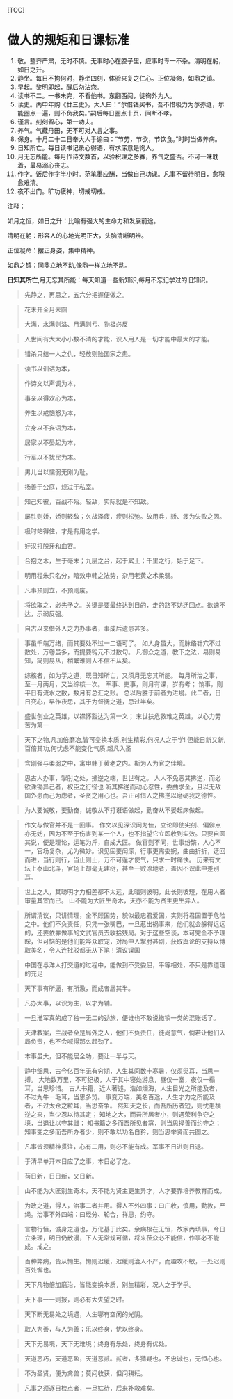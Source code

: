 [TOC]

# 做人的规矩和日课标准

1. 敬。整齐严肃，无时不慎。无事时心在腔子里，应事时专一不杂。清明在躬，如日之升。
2. 静坐。每日不拘何时，静坐四刻，体验来复之仁心。正位凝命，如鼎之镇。
3. 早起。黎明即起，醒后勿沾恋。
4. 读书不二。一书未完，不看他书。东翻西阅，徒徇外为人。
5. 读史。丙申年购《廿三史》，大人曰：“尔借钱买书，吾不惜极力为尓弥缝，尓能圈点一遍，则不负我矣。”嗣后每日圈点十页，间断不孝。
6. 谨言。刻刻留心，第一功夫。
7. 养气。气藏丹田，无不可对人言之事。
8. 保身。十月二十二日奉大人手谕曰：“节劳，节欲，节饮食。”时时当做养病。
9. 日知所亡。每日读书记录心得语，有求深意是徇人。
10. 月无忘所能。每月作诗文数首，以验积理之多寡，养气之盛否。不可一味耽着，最易溺心丧志。
11. 作字。饭后作字半小时。范笔墨应酬，当做自己功课。凡事不留待明日，愈积愈难清。
12. 夜不出门。旷功疲神，切戒切戒。



注释：

如月之恒，如日之升：比喻有强大的生命力和发展前途。

清明在躬：形容人的心地光明正大，头脑清晰明辨。

正位凝命：摆正身姿，集中精神。

如鼎之镇：同鼎立地不动,像鼎一样立地不动。

**日知其所亡**,月无忘其所能：每天知道一些新知识,每月不忘记学过的旧知识。

> 先静之，再思之，五六分把握便做之。

> 花未开全月未圆
>
> 大满，水满则溢、月满则亏、物极必反

> 人世间有大大小小数不清的才能，识人用人是一切才能中最大的才能。

> 错杀只结一人之仇，轻放则贻国家之患。

> 读书以训诂为本，
>
> 作诗文以声调为本，
>
> 事亲以得欢心为本，
>
> 养生以戒恼怒为本，
>
> 立身以不妄语为本，
>
> 居家以不晏起为本，
>
> 行军以不扰民为本。

> 男儿当以懦弱无刚为耻。

> 扬善于公庭，规过于私室。

> 知己知彼，百战不殆。轻敌，实际就是不知敌。

> 屡胜则娇，娇则轻敌；久战泽疲，疲则松弛。故用兵，骄、疲为失败之因。

> 极时站得住，才是有用之学。

> 好汉打脱牙和血吞。

> 合抱之木，生于毫末；九层之台，起于累土；千里之行，始于足下。

> 明用程朱只名分，暗效申韩之法势，杂用老黄之术柔弱。

> 凡事预则立，不预则废。

> 将欲取之，必先予之。关键是要最终达到目的，走的路不妨迂回点。欲速不达，示弱反强。

> 自古以来借外人之力办事者，事成后遗患甚多。

> 事虽千端万绪，而其要处不过一二语可了。
> 如人身虽大，而脉络针穴不过数处，万卷虽多，而提要钩元不过数句。
> 凡御众之道，教下之法，易则易知，简则易从，稍繁难则人不信不从矣。
>
> 综核者，如为学之道，既日知所亡，又须月无忘其所能。
> 每月所治之事，至一月两月，又当综核一次。
> 军事、吏事，则月有课，岁有考；
> 饷事，则平日有流水之数，数月有总汇之账。
> 总以后胜于前者为进境。此二者，日日究心，早作夜思，其于为督抚之道，思过半矣。

> 盛世创业之英雄，以襟怀豁达为第一义；
> 末世扶危救难之英雄，以心力劳苦为第一

> 天下之物,凡加倍磨冶,皆可变换本质,别生精彩,何况人之于学!
> 但能日新又新,百倍其功,何忧虑不能变化气质,超凡入圣

> 含刚强与柔弱之中，寓申韩于黄老之内。斯为人为官之佳境。

>思古人办事，掣肘之处，拂逆之端，世世有之。
>人人不免恶其拂逆，而必欲诛锄异己者，权臣之行径也
>听其拂逆而动心忍性，委曲求全，且以无敌国外患而己为虑者，圣贤之用心也。吾正可借人之拂逆以磨砺我之德性。

> 为人要诚敬，要勤奋，诚敬从不打诳语做起，勤奋从不晏起床做起。

> 作文与做官并不是一回事。
>  作文以见深识闳为佳，立论即使尖刻、偏僻点亦无妨，因为不至于伤害到某一个人，也不指望它立即收到实效。只要自圆其说，便是理论，运笔为斤，自成大匠。
>  做官则不同，世事纷繁，人心不一，官场复杂，尤为微妙。识见固要闳深，行事更需委婉，曲曲折折，迂回而进，当行则行，当止则止，万不可逞才使气，只求一时痛快。
>  历来有文坛上泰山北斗，官场上却毫无建树，甚至一败涂地者，盖因不识此中差别耳。

>世上之人，其聪明才力相差都不太远，此暗则彼明，此长则彼短，在用人者审量其宜而已。
>山不能为大匠生奇木，天亦不能为贤主更生异人。

> 所谓清议，只讲情理，全不顾国势，貌似最忠君爱国，实则将君国置于危险之中。他们不负责任，只凭一张嘴巴，一旦惹出祸事来，他们就会躲得远远的，还要依靠做事的文武官员去收拾残局。对于这些空谈，本可完全不予理睬，但可恼的是他们能哗众取宠，对局中人掣肘甚剧，获取舆论的支持以博取美名，令人连批驳都无从下笔！清议误国

> 中国在与洋人打交道的过程中，能做到不受委屈，平等相处，不只是靠道理的充足

> 天下事有所逼，有所激，而成者居其半。

> 凡办大事，以识为主，以才为辅。

> 一旦淮军真的成了独一无二的劲旅，便谁也不敢说撤销一类的混账话了。

> 天津教案，主战者全是局外之人，他们不负责任，徒尚意气，倘若让他们入局负责，也不会喊得那么起劲了。

> 本事虽大，但不能居全功，要让一半与天。

>静中细思，古今亿百年无有穷期，人生其间数十寒暑，仅须臾耳，当思一搏。
>大地数万里，不可纪极，人于其中寝处游息，昼仅一室，夜仅一榻耳，当思珍惜。
>古人书籍，近人著述，浩如烟海，人生目光之所能及者，不过九牛一毛耳，当思多览。
>事变万端，美名百途，人生才力之所能及者，不过太仓之粒耳，当思奋争。
>然知天之长，而吾所历者短，则忧患横逆之来，当少忍以待其定；
>知地之大，而吾所居者小，则遇荣利争夺之境，当退让以守其雌；
>知书籍之多而吾所见者寡，则当思择善而约守之；
>知事变之多而吾所办者少，则不敢以功名自矜，则当思举贤而共图之。

> 凡事皆须精神贯注，心有二用，则必不能有成。军事不日进则日退。

> 于清早单开本日应了之事，本日必了之。

> 苟日新，日日新，又日新。

> 山不能为大匠别生奇木，天不能为贤主更生异才，人才要靠培养教育而成。

> 为政之道，得人，治事二者并用。得人不外四事：曰广收，慎用，勤教，严绳。治事不外四端：曰经分、轮合，祥思，约守。

> 言物行恒，诚身之道也，万化基于此矣。余病根在无恒，故家內琐事，今日立条理，明日仍散漫，下人无常规可循，将来莅众必不能信，作事必不能成。戒之。

> 百种弊病，皆从懒生。懒则迟缓，迟缓则治人不严，而趣攻不敏，一处迟则百处懈也。

> 天下凡物倍加磨治，皆能变换本质，别生精彩，况人之于学乎。

> 天下事一一则报，则必有大失望之时。

> 天下断无易处之境遇，人生哪有空闲的光阴。

> 取人为善，与人为善；乐以终身，忧以终身。

> 天下无易境，天下无难境；终身有乐处，终身有优处。

> 天道恶巧，天道恶盈，天道恶贰。贰者，多猜疑也，不忠诚也，无恒心也。

> 不为圣贤，便为禽兽；莫问收获，但问耕耘。

> 凡事之须逐日检点者，一旦姑待，后来补救难矣。